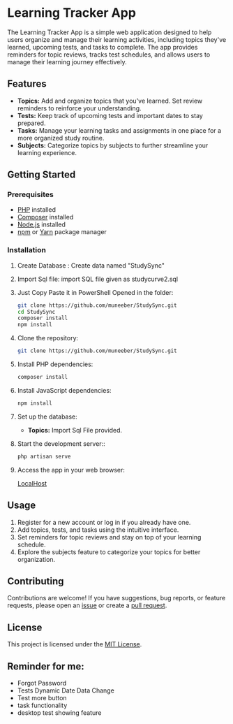 # Learning Tracker App

The Learning Tracker App is a simple web application designed to help users organize and manage their learning activities, including topics they've learned, upcoming tests, and tasks to complete. The app provides reminders for topic reviews, tracks test schedules, and allows users to manage their learning journey effectively.

## Features

- **Topics:** Add and organize topics that you've learned. Set review reminders to reinforce your understanding.
- **Tests:** Keep track of upcoming tests and important dates to stay prepared.
- **Tasks:** Manage your learning tasks and assignments in one place for a more organized study routine.
- **Subjects:** Categorize topics by subjects to further streamline your learning experience.

## Getting Started

### Prerequisites

- [PHP](https://www.php.net/) installed
- [Composer](https://getcomposer.org/) installed
- [Node.js](https://nodejs.org/) installed
- [npm](https://www.npmjs.com/) or [Yarn](https://yarnpkg.com/) package manager

### Installation

1. Create Database :
    Create data named "StudySync"
   
2. Import Sql file:
    import SQL file given as studycurve2.sql
9. Just Copy Paste it in PowerShell Opened in the folder:
     ```bash
    git clone https://github.com/muneeber/StudySync.git
    cd StudySync
    composer install
    npm install

3. Clone the repository:

   ```bash
   git clone https://github.com/muneeber/StudySync.git

4. Install PHP dependencies:

   ```bash
   composer install
5. Install JavaScript dependencies:

   ```bash
   npm install
   
6. Set up the database:
    - **Topics:** Import Sql File provided.
      
7. Start the development server::

   ```bash
   php artisan serve
8. Access the app in your web browser:

   [LocalHost](http://localhost:8000)


## Usage

1. Register for a new account or log in if you already have one.
2. Add topics, tests, and tasks using the intuitive interface.
3. Set reminders for topic reviews and stay on top of your learning schedule.
4. Explore the subjects feature to categorize your topics for better organization.

## Contributing

Contributions are welcome! If you have suggestions, bug reports, or feature requests, please open an [issue](link-to-issue-page) or create a [pull request](link-to-pull-request-page).

## License

This project is licensed under the [MIT License](LICENSE).
## Reminder for me:
- Forgot Password
- Tests Dynamic Date Data Change
- Test more button
- task functionality
- desktop test showing feature






   
   

   
